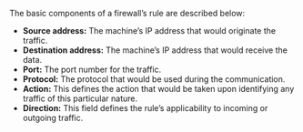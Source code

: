 The basic components of a firewall’s rule are described below:

- **Source address:** The machine’s IP address that would originate the traffic.
- **Destination address:** The machine’s IP address that would receive the data.
- **Port:** The port number for the traffic.
- **Protocol:** The protocol that would be used during the communication.
- **Action:** This defines the action that would be taken upon identifying any traffic of this particular nature.
- **Direction:** This field defines the rule’s applicability to incoming or outgoing traffic.